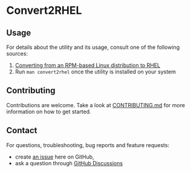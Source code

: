 # Convert2RHEL

## Usage
For details about the utility and its usage, consult one of the following sources:

1. [Converting from an RPM-based Linux distribution to RHEL](https://access.redhat.com/documentation/en-us/red_hat_enterprise_linux/8/html-single/converting_from_an_rpm-based_linux_distribution_to_rhel/index)
1. Run `man convert2rhel` once the utility is installed on your system

## Contributing
Contributions are welcome. Take a look at [CONTRIBUTING.md](CONTRIBUTING.md) for more information on how to get started.

## Contact

For questions, troubleshooting, bug reports and feature requests:

* create [an issue](https://github.com/oamg/convert2rhel/issues/new) here on GitHub,
* ask a question through [GitHub Discussions](https://github.com/oamg/convert2rhel/discussions)
